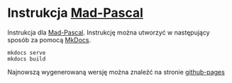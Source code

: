 # Instrukcja [Mad-Pascal](https://github.com/tebe6502/Mad-Pascal)

Instrukcja dla [Mad-Pascal](https://github.com/tebe6502/Mad-Pascal).
Instrukcję można utworzyć w następujący sposób za pomocą [MkDocs](https://www.mkdocs.org/).

```
mkdocs serve
mkdocs build
```

Najnowszą wygenerowaną wersję można znaleźć na stronie [github-pages](https://tebe6502.github.io/mad-pascal-mkdocs/)
